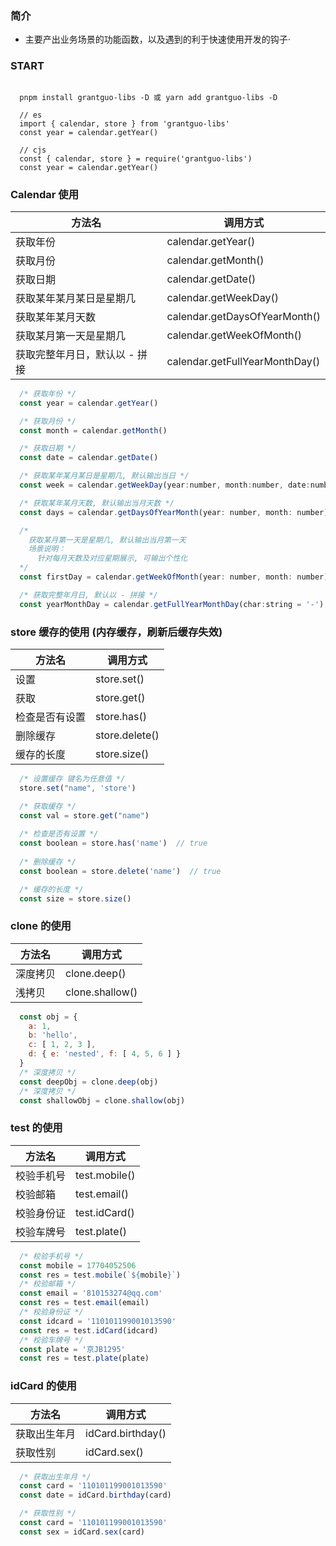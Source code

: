 ### 简介

- 主要产出业务场景的功能函数，以及遇到的利于快速使用开发的钩子·

### START

```shell

  pnpm install grantguo-libs -D 或 yarn add grantguo-libs -D

  // es
  import { calendar, store } from 'grantguo-libs'
  const year = calendar.getYear()

  // cjs
  const { calendar, store } = require('grantguo-libs')
  const year = calendar.getYear()

```

### Calendar 使用

|  方法名   | 调用方式  |
|  ----  | ----  |
| 获取年份  | calendar.getYear() |
| 获取月份  | calendar.getMonth() |
| 获取日期  | calendar.getDate() |
| 获取某年某月某日是星期几  | calendar.getWeekDay() |
| 获取某年某月天数  | calendar.getDaysOfYearMonth() |
| 获取某月第一天是星期几  | calendar.getWeekOfMonth() |
| 获取完整年月日，默认以 - 拼接  | calendar.getFullYearMonthDay() |  

```js
  /* 获取年份 */
  const year = calendar.getYear()

  /* 获取月份 */
  const month = calendar.getMonth()

  /* 获取日期 */
  const date = calendar.getDate()

  /* 获取某年某月某日是星期几, 默认输出当日 */
  const week = calendar.getWeekDay(year:number, month:number, date:number)

  /* 获取某年某月天数, 默认输出当月天数 */
  const days = calendar.getDaysOfYearMonth(year: number, month: number)

  /* 
    获取某月第一天是星期几, 默认输出当月第一天
    场景说明：
      针对每月天数及对应星期展示, 可输出个性化
  */
  const firstDay = calendar.getWeekOfMonth(year: number, month: number)

  /* 获取完整年月日, 默认以 - 拼接 */
  const yearMonthDay = calendar.getFullYearMonthDay(char:string = '-')
```

### store 缓存的使用 (内存缓存，刷新后缓存失效)

|  方法名   | 调用方式  |
|  ----  | ----  |
| 设置  | store.set() |
| 获取  | store.get() |
| 检查是否有设置  | store.has() |
| 删除缓存  | store.delete() |
| 缓存的长度  | store.size() |  

```js
  /* 设置缓存 键名为任意值 */
  store.set("name", 'store')

  /* 获取缓存 */
  const val = store.get("name")
 
  /* 检查是否有设置 */
  const boolean = store.has('name')  // true
 
  /* 删除缓存 */
  const boolean = store.delete('name')  // true

  /* 缓存的长度 */
  const size = store.size()

```

### clone 的使用

|  方法名   | 调用方式  |
|  ----  | ----  |
| 深度拷贝  | clone.deep() |
| 浅拷贝  | clone.shallow() |  

```js
  const obj = {
    a: 1,
    b: 'hello',
    c: [ 1, 2, 3 ],
    d: { e: 'nested', f: [ 4, 5, 6 ] }
  }
  /* 深度拷贝 */
  const deepObj = clone.deep(obj)
  /* 深度拷贝 */
  const shallowObj = clone.shallow(obj)
```

### test 的使用

|  方法名   | 调用方式  |
|  ----  | ----  |
| 校验手机号  | test.mobile() |
| 校验邮箱  | test.email() | 
| 校验身份证  | test.idCard() | 
| 校验车牌号  | test.plate() |  

```js
  /* 校验手机号 */
  const mobile = 17704052506
  const res = test.mobile(`${mobile}`)
  /* 校验邮箱 */
  const email = '810153274@qq.com'
  const res = test.email(email)
  /* 校验身份证 */
  const idcard = '110101199001013590'
  const res = test.idCard(idcard)
  /* 校验车牌号 */
  const plate = '京JB1295'
  const res = test.plate(plate)
```

### idCard 的使用

|  方法名   | 调用方式  |
|  ----  | ----  |
| 获取出生年月  | idCard.birthday() |
| 获取性别  | idCard.sex() | 

```js
  /* 获取出生年月 */
  const card = '110101199001013590'
  const date = idCard.birthday(card)

  /* 获取性别 */
  const card = '110101199001013590'
  const sex = idCard.sex(card)
```
